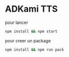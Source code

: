 # ADKami TTS

pour lancer
```bash
npm install && npm start
```

pour creer un package
```bash
npm install && npm run pack
```
